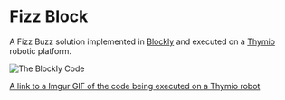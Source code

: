 Fizz Block 
==========

A Fizz Buzz solution implemented in [Blockly][blockly] and executed
on a [Thymio][thymio] robotic platform.

![The Blockly Code][implementation]

[A link to a Imgur GIF of the code being executed on a Thymio
robot][execution]


[blockly]: https://developers.google.com/blockly/
[thymio]:https://www.thymio.org
[implementation]: https://i.imgur.com/d8PS8Gm.jpg "An image of the Blockly
graphical implementation"
[execution]: https://i.imgur.com/IgqdEvD.mp4

